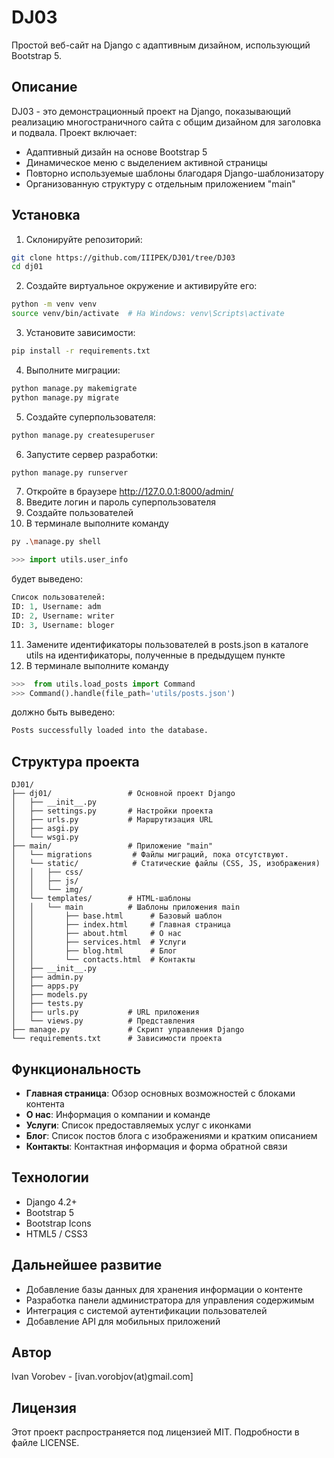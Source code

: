 # DJ03

Простой веб-сайт на Django с адаптивным дизайном, использующий Bootstrap 5.

## Описание

DJ03 - это демонстрационный проект на Django, показывающий реализацию многостраничного сайта с общим дизайном для заголовка и подвала. Проект включает:
- Адаптивный дизайн на основе Bootstrap 5
- Динамическое меню с выделением активной страницы
- Повторно используемые шаблоны благодаря Django-шаблонизатору
- Организованную структуру с отдельным приложением "main"

## Установка

1. Склонируйте репозиторий:
```bash
git clone https://github.com/IIIPEK/DJ01/tree/DJ03
cd dj01
```

2. Создайте виртуальное окружение и активируйте его:
```bash
python -m venv venv
source venv/bin/activate  # На Windows: venv\Scripts\activate
```

3. Установите зависимости:
```bash
pip install -r requirements.txt
```

4. Выполните миграции:
```bash
python manage.py makemigrate
python manage.py migrate
```
5. Создайте суперпользователя:
```bash
python manage.py createsuperuser
```

6. Запустите сервер разработки:
```bash
python manage.py runserver
```
7. Откройте в браузере http://127.0.0.1:8000/admin/
8. Введите логин и пароль суперпользователя
9. Создайте пользователей
10. В терминале выполните команду 
```bash
py .\manage.py shell
```
```python
>>> import utils.user_info 
```
будет выведено:
```python
Список пользователей:
ID: 1, Username: adm
ID: 2, Username: writer
ID: 3, Username: bloger
```
11. Замените идентификаторы пользователей в posts.json в каталоге utils на идентификаторы, полученные в предыдущем пункте
12. В терминале выполните команду 
```python
>>>  from utils.load_posts import Command
>>> Command().handle(file_path='utils/posts.json')
```
должно быть выведено:
```python
Posts successfully loaded into the database.
```

## Структура проекта

```
DJ01/
├── dj01/                 # Основной проект Django
│   ├── __init__.py
│   ├── settings.py       # Настройки проекта
│   ├── urls.py           # Маршрутизация URL
│   ├── asgi.py
│   └── wsgi.py
├── main/                 # Приложение "main"
│   └── migrations         # Файлы миграций, пока отсутствуют.
│   └── static/            # Статические файлы (CSS, JS, изображения)
│   │   ├── css/
│   │   ├── js/
│   │   └── img/
│   └── templates/        # HTML-шаблоны
│   │   └── main          # Шаблоны приложения main
│   │       ├── base.html      # Базовый шаблон
│   │       ├── index.html     # Главная страница
│   │       ├── about.html     # О нас
│   │       ├── services.html  # Услуги 
│   │       ├── blog.html      # Блог
│   │       └── contacts.html  # Контакты
│   ├── __init__.py
│   ├── admin.py
│   ├── apps.py
│   ├── models.py
│   ├── tests.py
│   ├── urls.py           # URL приложения
│   └── views.py          # Представления
├── manage.py             # Скрипт управления Django
└── requirements.txt      # Зависимости проекта
```

## Функциональность

- **Главная страница**: Обзор основных возможностей с блоками контента
- **О нас**: Информация о компании и команде
- **Услуги**: Список предоставляемых услуг с иконками
- **Блог**: Список постов блога с изображениями и кратким описанием
- **Контакты**: Контактная информация и форма обратной связи

## Технологии

- Django 4.2+
- Bootstrap 5
- Bootstrap Icons
- HTML5 / CSS3

## Дальнейшее развитие

- Добавление базы данных для хранения информации о контенте
- Разработка панели администратора для управления содержимым
- Интеграция с системой аутентификации пользователей
- Добавление API для мобильных приложений

## Автор

Ivan Vorobev - [ivan.vorobjov(at)gmail.com]

## Лицензия

Этот проект распространяется под лицензией MIT. Подробности в файле LICENSE.